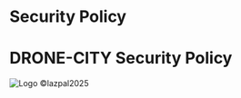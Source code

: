 # Security Policy
# DRONE-CITY Security Policy
![Logo](https://cdn.glitch.global/85c496f4-339c-4a03-a7ab-c24872c1a54e/drone%20city.png?v=1726320962120)
©lazpal2025

